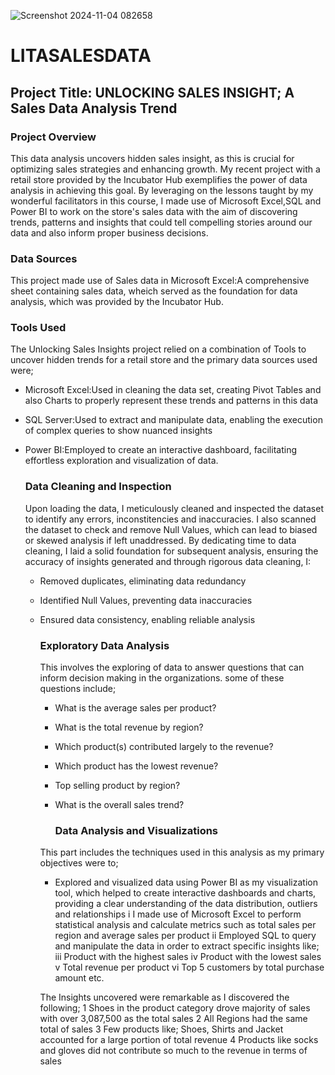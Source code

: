 ![Screenshot 2024-11-04 082658](https://github.com/user-attachments/assets/26102e12-6bfb-41e4-aa00-569278fabb37)
# LITASALESDATA

## Project Title: UNLOCKING SALES INSIGHT; A Sales Data Analysis Trend

### Project Overview
This data analysis uncovers hidden sales insight, as this is crucial for optimizing sales strategies and enhancing growth. My recent project with a retail store provided by the Incubator Hub exemplifies the power of data analysis in achieving this goal. By leveraging on the lessons taught by my wonderful facilitators in this course, I made use of Microsoft Excel,SQL and Power BI to work on the store's sales data with the aim of discovering trends, patterns and insights that could tell compelling stories around our data and also inform proper business decisions.

### Data Sources
This project made use of Sales data in Microsoft Excel:A comprehensive sheet containing sales data, wheich served as the foundation for data analysis, which was provided by the Incubator Hub.
  
### Tools Used
The Unlocking Sales Insights project relied on a combination of Tools to uncover hidden trends for a retail store and the primary data sources used were;
* Microsoft Excel:Used in cleaning the data set, creating  Pivot Tables and also Charts to properly represent these trends and patterns in this data
* SQL Server:Used to extract and manipulate data, enabling the execution of complex queries to show nuanced insights
* Power BI:Employed to create an interactive dashboard, facilitating effortless exploration and visualization of data.

  ### Data Cleaning and Inspection
  Upon loading the data, I meticulously cleaned and inspected the dataset to identify any errors, inconstitencies and inaccuracies. I also scanned the dataset to check and remove Null Values, which can lead to biased or skewed analysis if left unaddressed. By dedicating time to data cleaning, I laid a solid foundation for subsequent analysis, ensuring the accuracy of insights generated and through rigorous data cleaning, I:
  * Removed duplicates, eliminating data redundancy
  * Identified Null Values, preventing data inaccuracies
  * Ensured data consistency, enabling reliable analysis

    ### Exploratory Data Analysis
    This involves the exploring of data to answer questions that can inform decision making in the organizations. some of these questions include;
    * What is the average sales per product?
    * What is the total revenue by region?
    * Which product(s) contributed largely to the revenue?
    * Which product has the lowest revenue?
    * Top selling product by region?
    * What is the overall sales trend?
   
      ### Data Analysis and Visualizations
     This part includes the techniques used in this analysis as my primary objectives were to;
    * Explored and visualized data using Power BI as my visualization tool, which helped to create interactive dashboards and charts,  providing a clear understanding of the data distribution, outliers and relationships
    i I made use of Microsoft Excel to perform statistical analysis and calculate metrics such as total sales per region and average sales per product
    ii Employed SQL to query and manipulate the data in order to extract specific insights like;
    iii Product with the highest sales
    iv Product with the lowest sales
    v Total revenue per product
    vi Top 5 customers by total purchase amount etc.
 
    
     
  
    The Insights uncovered were remarkable as I discovered the following;
    1 Shoes in the product category drove majority of sales with over 3,087,500 as the total sales
    2 All Regions had the same total of sales
    3 Few products like; Shoes, Shirts and Jacket accounted for a large portion of total revenue
    4 Products like socks and gloves did not contribute so much to the revenue in terms of sales
  
